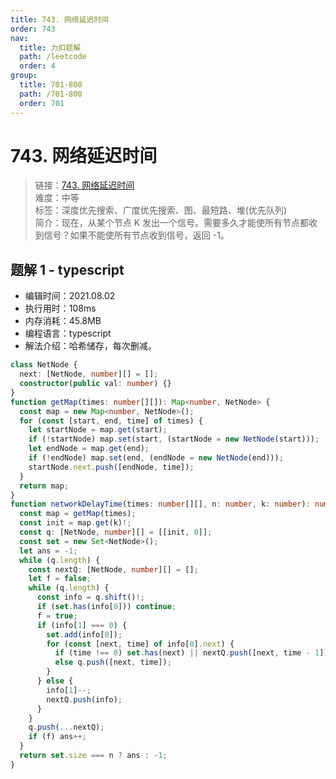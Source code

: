 ```yaml
---
title: 743. 网络延迟时间
order: 743
nav:
  title: 力扣题解
  path: /leetcode
  order: 4
group:
  title: 701-800
  path: /701-800
  order: 701
---
```


# 743. 网络延迟时间

> 链接：[743. 网络延迟时间](https://leetcode-cn.com/problems/network-delay-time/)  
> 难度：中等  
> 标签：深度优先搜索、广度优先搜索、图、最短路、堆(优先队列)  
> 简介：现在，从某个节点 K 发出一个信号。需要多久才能使所有节点都收到信号？如果不能使所有节点收到信号，返回 -1。

## 题解 1 - typescript

- 编辑时间：2021.08.02
- 执行用时：108ms
- 内存消耗：45.8MB
- 编程语言：typescript
- 解法介绍：哈希储存，每次删减。

```typescript
class NetNode {
  next: [NetNode, number][] = [];
  constructor(public val: number) {}
}
function getMap(times: number[][]): Map<number, NetNode> {
  const map = new Map<number, NetNode>();
  for (const [start, end, time] of times) {
    let startNode = map.get(start);
    if (!startNode) map.set(start, (startNode = new NetNode(start)));
    let endNode = map.get(end);
    if (!endNode) map.set(end, (endNode = new NetNode(end)));
    startNode.next.push([endNode, time]);
  }
  return map;
}
function networkDelayTime(times: number[][], n: number, k: number): number {
  const map = getMap(times);
  const init = map.get(k)!;
  const q: [NetNode, number][] = [[init, 0]];
  const set = new Set<NetNode>();
  let ans = -1;
  while (q.length) {
    const nextQ: [NetNode, number][] = [];
    let f = false;
    while (q.length) {
      const info = q.shift()!;
      if (set.has(info[0])) continue;
      f = true;
      if (info[1] === 0) {
        set.add(info[0]);
        for (const [next, time] of info[0].next) {
          if (time !== 0) set.has(next) || nextQ.push([next, time - 1]);
          else q.push([next, time]);
        }
      } else {
        info[1]--;
        nextQ.push(info);
      }
    }
    q.push(...nextQ);
    if (f) ans++;
  }
  return set.size === n ? ans : -1;
}
```
